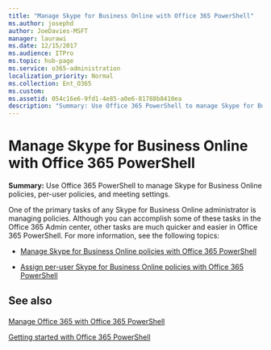 ```yaml
---
title: "Manage Skype for Business Online with Office 365 PowerShell"
ms.author: josephd
author: JoeDavies-MSFT
manager: laurawi
ms.date: 12/15/2017
ms.audience: ITPro
ms.topic: hub-page
ms.service: o365-administration
localization_priority: Normal
ms.collection: Ent_O365
ms.custom: 
ms.assetid: 054c16e6-9fd1-4e85-a0e6-81788b8410ea
description: "Summary: Use Office 365 PowerShell to manage Skype for Business Online policies, per-user policies, and meeting settings."
---
```


# Manage Skype for Business Online with Office 365 PowerShell

 **Summary:** Use Office 365 PowerShell to manage Skype for Business Online policies, per-user policies, and meeting settings.
  
One of the primary tasks of any Skype for Business Online administrator is managing policies. Although you can accomplish some of these tasks in the Office 365 Admin center, other tasks are much quicker and easier in Office 365 PowerShell. For more information, see the following topics:
  
- [Manage Skype for Business Online policies with Office 365 PowerShell](manage-skype-for-business-online-policies-with-office-365-powershell.md)
    
- [Assign per-user Skype for Business Online policies with Office 365 PowerShell](assign-per-user-skype-for-business-online-policies-with-office-365-powershell.md)
    
## See also

#### 

[Manage Office 365 with Office 365 PowerShell](manage-office-365-with-office-365-powershell.md)
  
[Getting started with Office 365 PowerShell](getting-started-with-office-365-powershell.md)

